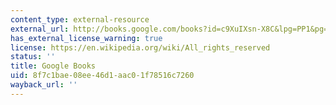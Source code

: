```yaml
---
content_type: external-resource
external_url: http://books.google.com/books?id=c9XuIXsn-X8C&lpg=PP1&pg=PA17#v=onepage&q&f=false
has_external_license_warning: true
license: https://en.wikipedia.org/wiki/All_rights_reserved
status: ''
title: Google Books
uid: 8f7c1bae-08ee-46d1-aac0-1f78516c7260
wayback_url: ''
---
```

